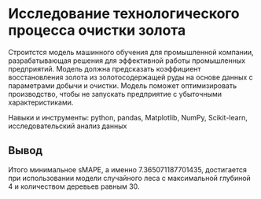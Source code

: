 # Исследование технологического процесса очистки золота

Строитстся модель машинного обучения для промышленной компании, разрабатывающая решения для эффективной работы промышленных предприятий. Модель должна предсказать коэффициент восстановления золота из золотосодержащей руды на основе данных с параметрами добычи и очистки. Модель поможет оптимизировать производство, чтобы не запускать предприятие с убыточными характеристиками.

Навыки и инструменты: python, pandas, Matplotlib, NumPy, Scikit-learn, исследовательский анализ данных

## Вывод 

Итого минимальное sMAPE, а именно 7.365071187701435, достигается при использовании модели случайного леса с максимальной глубиной 4 и количеством деревьев равным 30.
